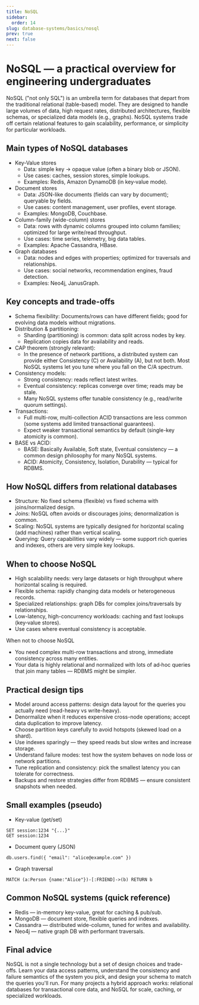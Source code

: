 ```yaml
---
title: NoSQL
sidebar:
  order: 14
slug: database-systems/basics/nosql
prev: true
next: false
---
```


# NoSQL — a practical overview for engineering undergraduates

NoSQL ("not only SQL") is an umbrella term for databases that depart from the traditional relational (table-based) model. They are designed to handle large volumes of data, high request rates, distributed architectures, flexible schemas, or specialized data models (e.g., graphs). NoSQL systems trade off certain relational features to gain scalability, performance, or simplicity for particular workloads.

## Main types of NoSQL databases
- Key‑Value stores
  - Data: simple key → opaque value (often a binary blob or JSON).
  - Use cases: caches, session stores, simple lookups.
  - Examples: Redis, Amazon DynamoDB (in key‑value mode).
- Document stores
  - Data: JSON-like documents (fields can vary by document); queryable by fields.
  - Use cases: content management, user profiles, event storage.
  - Examples: MongoDB, Couchbase.
- Column-family (wide-column) stores
  - Data: rows with dynamic columns grouped into column families; optimized for large write/read throughput.
  - Use cases: time series, telemetry, big data tables.
  - Examples: Apache Cassandra, HBase.
- Graph databases
  - Data: nodes and edges with properties; optimized for traversals and relationships.
  - Use cases: social networks, recommendation engines, fraud detection.
  - Examples: Neo4j, JanusGraph.

## Key concepts and trade-offs
- Schema flexibility: Documents/rows can have different fields; good for evolving data models without migrations.
- Distribution & partitioning:
  - Sharding (partitioning) is common: data split across nodes by key.
  - Replication copies data for availability and reads.
- CAP theorem (strongly relevant):
  - In the presence of network partitions, a distributed system can provide either Consistency (C) or Availability (A), but not both. Most NoSQL systems let you tune where you fall on the C/A spectrum.
- Consistency models:
  - Strong consistency: reads reflect latest writes.
  - Eventual consistency: replicas converge over time; reads may be stale.
  - Many NoSQL systems offer tunable consistency (e.g., read/write quorum settings).
- Transactions:
  - Full multi-row, multi-collection ACID transactions are less common (some systems add limited transactional guarantees).
  - Expect weaker transactional semantics by default (single-key atomicity is common).
- BASE vs ACID:
  - BASE: Basically Available, Soft state, Eventual consistency — a common design philosophy for many NoSQL systems.
  - ACID: Atomicity, Consistency, Isolation, Durability — typical for RDBMS.

## How NoSQL differs from relational databases
- Structure: No fixed schema (flexible) vs fixed schema with joins/normalized design.
- Joins: NoSQL often avoids or discourages joins; denormalization is common.
- Scaling: NoSQL systems are typically designed for horizontal scaling (add machines) rather than vertical scaling.
- Querying: Query capabilities vary widely — some support rich queries and indexes, others are very simple key lookups.

## When to choose NoSQL
- High scalability needs: very large datasets or high throughput where horizontal scaling is required.
- Flexible schema: rapidly changing data models or heterogeneous records.
- Specialized relationships: graph DBs for complex joins/traversals by relationships.
- Low-latency, high-concurrency workloads: caching and fast lookups (key‑value stores).
- Use cases where eventual consistency is acceptable.

When not to choose NoSQL
- You need complex multi-row transactions and strong, immediate consistency across many entities.
- Your data is highly relational and normalized with lots of ad‑hoc queries that join many tables — RDBMS might be simpler.

## Practical design tips
- Model around access patterns: design data layout for the queries you actually need (read-heavy vs write-heavy).
- Denormalize when it reduces expensive cross-node operations; accept data duplication to improve latency.
- Choose partition keys carefully to avoid hotspots (skewed load on a shard).
- Use indexes sparingly — they speed reads but slow writes and increase storage.
- Understand failure modes: test how the system behaves on node loss or network partitions.
- Tune replication and consistency: pick the smallest latency you can tolerate for correctness.
- Backups and restore strategies differ from RDBMS — ensure consistent snapshots when needed.

## Small examples (pseudo)
- Key-value (get/set)
```
SET session:1234 "{...}"
GET session:1234
```
- Document query (JSON)
```
db.users.find({ "email": "alice@example.com" })
```
- Graph traversal
```
MATCH (a:Person {name:"Alice"})-[:FRIEND]->(b) RETURN b
```

## Common NoSQL systems (quick reference)
- Redis — in-memory key-value, great for caching & pub/sub.
- MongoDB — document store, flexible queries and indexes.
- Cassandra — distributed wide-column, tuned for writes and availability.
- Neo4j — native graph DB with performant traversals.

## Final advice
NoSQL is not a single technology but a set of design choices and trade-offs. Learn your data access patterns, understand the consistency and failure semantics of the system you pick, and design your schema to match the queries you'll run. For many projects a hybrid approach works: relational databases for transactional core data, and NoSQL for scale, caching, or specialized workloads.
